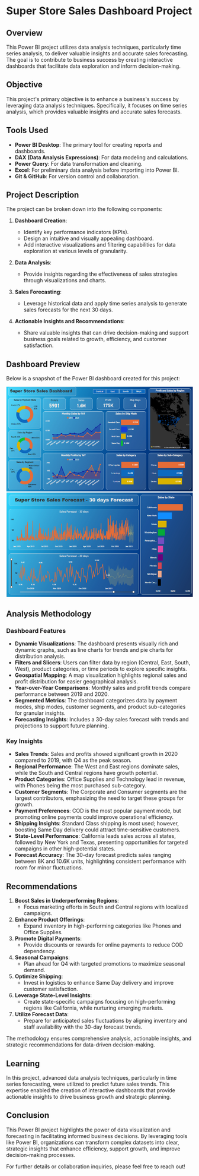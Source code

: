 # Super Store Sales Dashboard Project

## Overview
This Power BI project utilizes data analysis techniques, particularly time series analysis, to deliver valuable insights and accurate sales forecasting. The goal is to contribute to business success by creating interactive dashboards that facilitate data exploration and inform decision-making.

## Objective
This project's primary objective is to enhance a business's success by leveraging data analysis techniques. Specifically, it focuses on time series analysis, which provides valuable insights and accurate sales forecasts.

## Tools Used
- **Power BI Desktop**: The primary tool for creating reports and dashboards.
- **DAX (Data Analysis Expressions)**: For data modeling and calculations.
- **Power Query**: For data transformation and cleaning.
- **Excel**: For preliminary data analysis before importing into Power BI.
- **Git & GitHub**: For version control and collaboration.

## Project Description
The project can be broken down into the following components:

1. **Dashboard Creation**: 
   - Identify key performance indicators (KPIs).
   - Design an intuitive and visually appealing dashboard.
   - Add interactive visualizations and filtering capabilities for data exploration at various levels of granularity.

2. **Data Analysis**: 
   - Provide insights regarding the effectiveness of sales strategies through visualizations and charts.

3. **Sales Forecasting**: 
   - Leverage historical data and apply time series analysis to generate sales forecasts for the next 30 days.

4. **Actionable Insights and Recommendations**: 
   - Share valuable insights that can drive decision-making and support business goals related to growth, efficiency, and customer satisfaction.

## Dashboard Preview
Below is a snapshot of the Power BI dashboard created for this project:

![Dashboard](https://github.com/amitkr209/Tableau_and_Power_BI_Projects/blob/main/Power%20BI%20Projects/Super%20Store%20Sales%20Dashboard/images/Dashboard.png)
![Forecast](https://github.com/amitkr209/Tableau_and_Power_BI_Projects/blob/main/Power%20BI%20Projects/Super%20Store%20Sales%20Dashboard/images/Forecast.png)

## Analysis Methodology

### Dashboard Features
- **Dynamic Visualizations**: The dashboard presents visually rich and dynamic graphs, such as line charts for trends and pie charts for distribution analysis.
- **Filters and Slicers**: Users can filter data by region (Central, East, South, West), product categories, or time periods to explore specific insights.
- **Geospatial Mapping**: A map visualization highlights regional sales and profit distribution for easier geographical analysis.
- **Year-over-Year Comparisons**: Monthly sales and profit trends compare performance between 2019 and 2020.
- **Segmented Metrics**: The dashboard categorizes data by payment modes, ship modes, customer segments, and product sub-categories for granular insights.
- **Forecasting Insights**: Includes a 30-day sales forecast with trends and projections to support future planning.

### Key Insights
- **Sales Trends**: Sales and profits showed significant growth in 2020 compared to 2019, with Q4 as the peak season.
- **Regional Performance**: The West and East regions dominate sales, while the South and Central regions have growth potential.
- **Product Categories**: Office Supplies and Technology lead in revenue, with Phones being the most purchased sub-category.
- **Customer Segments**: The Corporate and Consumer segments are the largest contributors, emphasizing the need to target these groups for growth.
- **Payment Preferences**: COD is the most popular payment mode, but promoting online payments could improve operational efficiency.
- **Shipping Insights**: Standard Class shipping is most used; however, boosting Same Day delivery could attract time-sensitive customers.
- **State-Level Performance**: California leads sales across all states, followed by New York and Texas, presenting opportunities for targeted campaigns in other high-potential states.
- **Forecast Accuracy**: The 30-day forecast predicts sales ranging between 8K and 10.6K units, highlighting consistent performance with room for minor fluctuations.

## Recommendations
1. **Boost Sales in Underperforming Regions**:
   - Focus marketing efforts in South and Central regions with localized campaigns.
2. **Enhance Product Offerings**:
   - Expand inventory in high-performing categories like Phones and Office Supplies.
3. **Promote Digital Payments**:
   - Provide discounts or rewards for online payments to reduce COD dependency.
4. **Seasonal Campaigns**:
   - Plan ahead for Q4 with targeted promotions to maximize seasonal demand.
5. **Optimize Shipping**:
   - Invest in logistics to enhance Same Day delivery and improve customer satisfaction.
6. **Leverage State-Level Insights**:
   - Create state-specific campaigns focusing on high-performing regions like California, while nurturing emerging markets.
7. **Utilize Forecast Data**:
   - Prepare for anticipated sales fluctuations by aligning inventory and staff availability with the 30-day forecast trends.
  
The methodology ensures comprehensive analysis, actionable insights, and strategic recommendations for data-driven decision-making.

## Learning
In this project, advanced data analysis techniques, particularly in time series forecasting, were utilized to predict future sales trends. This expertise enabled the creation of interactive dashboards that provide actionable insights to drive business growth and strategic planning.

## Conclusion
This Power BI project highlights the power of data visualization and forecasting in facilitating informed business decisions. By leveraging tools like Power BI, organizations can transform complex datasets into clear, strategic insights that enhance efficiency, support growth, and improve decision-making processes.

For further details or collaboration inquiries, please feel free to reach out!

